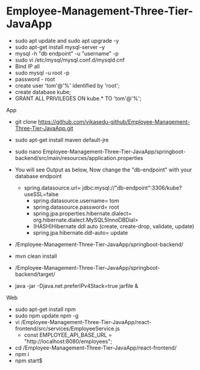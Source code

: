 # Employee-Management-Three-Tier-JavaApp

- sudo apt update and sudo apt upgrade -y
- sudo apt-get install mysql-server –y
- mysql -h "db endpoint" -u "username" -p
- sudo vi /etc/mysql/mysql.conf.d/mysqld.cnf
- Bind IP all
- sudo mysql -u root -p
- password - root
- create user 'tom'@'%' identified by 'root';
- create database kube;
- GRANT ALL PRIVILEGES ON kube.* TO 'tom'@'%';

App

- git clone https://github.com/vikasedu-github/Employee-Management-Three-Tier-JavaApp.git
- sudo apt-get install maven default-jre
- sudo nano Employee-Management-Three-Tier-JavaApp/springboot-backend/src/main/resources/application.properties
-  You will see Output as below, Now change the "db-endpoint" with your database endpoint
	- spring.datasource.url= jdbc:mysql://"db-endpoint":3306/kube?useSSL=false
        - spring.datasource.username= tom
        - spring.datasource.password= root
        - spring.jpa.properties.hibernate.dialect= org.hibernate.dialect.MySQL5InnoDBDial>
        - (HASH)Hibernate ddl auto (create, create-drop, validate, update)
        - spring.jpa.hibernate.ddl-auto= update
                    
- /Employee-Management-Three-Tier-JavaApp/springboot-backend/
- mvn clean install
- /Employee-Management-Three-Tier-JavaApp/springboot-backend/target/
- java -jar -Djava.net.preferIPv4Stack=true jarfile &


Web

- sudo apt-get install npm
- sudo npm update npm -g
- vi /Employee-Management-Three-Tier-JavaApp/react-frontend/src/services/EmployeeService.js
	- const EMPLOYEE_API_BASE_URL = "http://localhost:8080/employees";
- cd /Employee-Management-Three-Tier-JavaApp/react-frontend/
- npm i
- npm start$
